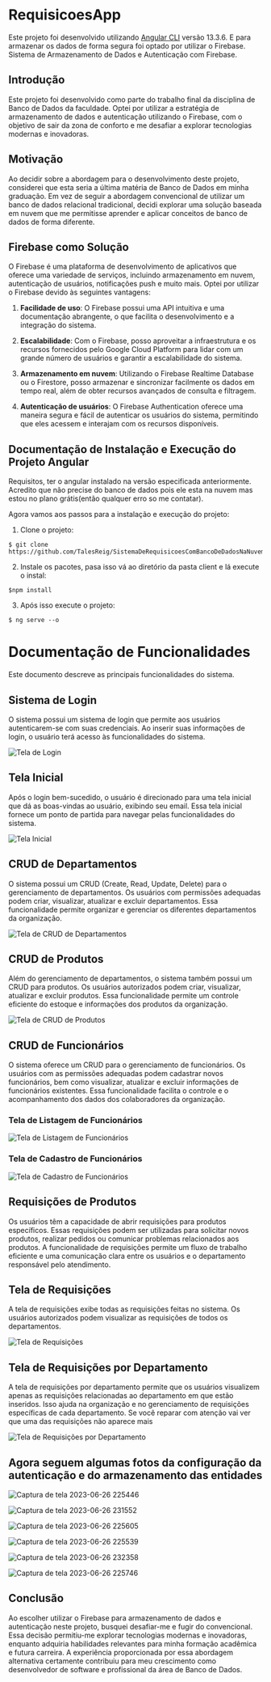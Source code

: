 # RequisicoesApp

Este projeto foi desenvolvido utilizando [Angular CLI](https://github.com/angular/angular-cli) versão 13.3.6.
E para armazenar os dados de forma segura foi optado por utilizar o Firebase.
Sistema de Armazenamento de Dados e Autenticação com Firebase.

## Introdução

Este projeto foi desenvolvido como parte do trabalho final da disciplina de Banco de Dados da faculdade. Optei por utilizar a estratégia de armazenamento de dados e autenticação utilizando o Firebase, com o objetivo de sair da zona de conforto e me desafiar a explorar tecnologias modernas e inovadoras.

## Motivação

Ao decidir sobre a abordagem para o desenvolvimento deste projeto, considerei que esta seria a última matéria de Banco de Dados em minha graduação. Em vez de seguir a abordagem convencional de utilizar um banco de dados relacional tradicional, decidi explorar uma solução baseada em nuvem que me permitisse aprender e aplicar conceitos de banco de dados de forma diferente.

## Firebase como Solução

O Firebase é uma plataforma de desenvolvimento de aplicativos que oferece uma variedade de serviços, incluindo armazenamento em nuvem, autenticação de usuários, notificações push e muito mais. Optei por utilizar o Firebase devido às seguintes vantagens:

1. **Facilidade de uso**: O Firebase possui uma API intuitiva e uma documentação abrangente, o que facilita o desenvolvimento e a integração do sistema.

2. **Escalabilidade**: Com o Firebase, posso aproveitar a infraestrutura e os recursos fornecidos pelo Google Cloud Platform para lidar com um grande número de usuários e garantir a escalabilidade do sistema.

3. **Armazenamento em nuvem**: Utilizando o Firebase Realtime Database ou o Firestore, posso armazenar e sincronizar facilmente os dados em tempo real, além de obter recursos avançados de consulta e filtragem.

4. **Autenticação de usuários**: O Firebase Authentication oferece uma maneira segura e fácil de autenticar os usuários do sistema, permitindo que eles acessem e interajam com os recursos disponíveis.


## Documentação de Instalação e Execução do Projeto Angular

Requisitos, ter o angular instalado na versão especificada anteriormente.
Acredito que não precise do banco de dados pois ele esta na nuvem mas estou no plano grátis(então qualquer erro so me contatar).

Agora vamos aos passos para a instalação e execução do projeto:
1. Clone o projeto:
```
$ git clone https://github.com/TalesReig/SistemaDeRequisicoesComBancoDeDadosNaNuvem.git
```

2. Instale os pacotes, pasa isso vá ao diretório da pasta client e lá execute o instal:
```
$npm install
```

3. Após isso execute o projeto:
```
$ ng serve --o
```


# Documentação de Funcionalidades

Este documento descreve as principais funcionalidades do sistema.

## Sistema de Login

O sistema possui um sistema de login que permite aos usuários autenticarem-se com suas credenciais. Ao inserir suas informações de login, o usuário terá acesso às funcionalidades do sistema.

![Tela de Login](https://github.com/TalesReig/SistemaDeRequisicoesComBancoDeDadosNaNuvem/assets/90864593/43128172-df81-4429-b4ed-ccf07a78242a)


## Tela Inicial

Após o login bem-sucedido, o usuário é direcionado para uma tela inicial que dá as boas-vindas ao usuário, exibindo seu email. Essa tela inicial fornece um ponto de partida para navegar pelas funcionalidades do sistema.

![Tela Inicial](https://github.com/TalesReig/SistemaDeRequisicoesComBancoDeDadosNaNuvem/assets/90864593/d73795dc-a166-4fba-a8d2-27dd5fa2540e)


## CRUD de Departamentos

O sistema possui um CRUD (Create, Read, Update, Delete) para o gerenciamento de departamentos. Os usuários com permissões adequadas podem criar, visualizar, atualizar e excluir departamentos. Essa funcionalidade permite organizar e gerenciar os diferentes departamentos da organização.

![Tela de CRUD de Departamentos](https://github.com/TalesReig/SistemaDeRequisicoesComBancoDeDadosNaNuvem/assets/90864593/d503fd09-2260-43d4-95e9-d9ac0de5d118)


## CRUD de Produtos

Além do gerenciamento de departamentos, o sistema também possui um CRUD para produtos. Os usuários autorizados podem criar, visualizar, atualizar e excluir produtos. Essa funcionalidade permite um controle eficiente do estoque e informações dos produtos da organização.

![Tela de CRUD de Produtos](https://github.com/TalesReig/SistemaDeRequisicoesComBancoDeDadosNaNuvem/assets/90864593/aa2a9394-d6bf-4ee6-9346-69e51cd62b5d)


## CRUD de Funcionários

O sistema oferece um CRUD para o gerenciamento de funcionários. Os usuários com as permissões adequadas podem cadastrar novos funcionários, bem como visualizar, atualizar e excluir informações de funcionários existentes. Essa funcionalidade facilita o controle e o acompanhamento dos dados dos colaboradores da organização.

### Tela de Listagem de Funcionários

![Tela de Listagem de Funcionários](https://github.com/TalesReig/SistemaDeRequisicoesComBancoDeDadosNaNuvem/assets/90864593/e43a4298-f2a8-4828-b175-8edff34a91cf)


### Tela de Cadastro de Funcionários

![Tela de Cadastro de Funcionários](https://github.com/TalesReig/SistemaDeRequisicoesComBancoDeDadosNaNuvem/assets/90864593/46e1df35-e101-46a8-a1c1-e192e36ce1b5)


## Requisições de Produtos

Os usuários têm a capacidade de abrir requisições para produtos específicos. Essas requisições podem ser utilizadas para solicitar novos produtos, realizar pedidos ou comunicar problemas relacionados aos produtos. A funcionalidade de requisições permite um fluxo de trabalho eficiente e uma comunicação clara entre os usuários e o departamento responsável pelo atendimento.

## Tela de Requisições

A tela de requisições exibe todas as requisições feitas no sistema. Os usuários autorizados podem visualizar as requisições de todos os departamentos.

![Tela de Requisições](https://github.com/TalesReig/SistemaDeRequisicoesComBancoDeDadosNaNuvem/assets/90864593/4cbe12f8-ecb8-45c8-ae1f-3df5a0875217)

## Tela de Requisições por Departamento

A tela de requisições por departamento permite que os usuários visualizem apenas as requisições relacionadas ao departamento em que estão inseridos. Isso ajuda na organização e no gerenciamento de requisições específicas de cada departamento.
Se você reparar com atenção vai ver que uma das requisições não aparece mais

![Tela de Requisições por Departamento](https://github.com/TalesReig/SistemaDeRequisicoesComBancoDeDadosNaNuvem/assets/90864593/a4a6dec6-375c-43d9-a78b-789604afda8a)


## Agora seguem algumas fotos da configuração da autenticação e do armazenamento das entidades

![Captura de tela 2023-06-26 225446](https://github.com/TalesReig/SistemaDeRequisicoesComBancoDeDadosNaNuvem/assets/90864593/1ab9b263-13f2-418c-9cf1-30a7c7e91222)

![Captura de tela 2023-06-26 231552](https://github.com/TalesReig/SistemaDeRequisicoesComBancoDeDadosNaNuvem/assets/90864593/1b87e0fe-2128-4be1-b410-374d99a9ebd9)

![Captura de tela 2023-06-26 225605](https://github.com/TalesReig/SistemaDeRequisicoesComBancoDeDadosNaNuvem/assets/90864593/f1810a29-967a-484b-8dcc-fc3b6344dafb)

![Captura de tela 2023-06-26 225539](https://github.com/TalesReig/SistemaDeRequisicoesComBancoDeDadosNaNuvem/assets/90864593/bacf311e-8a14-475d-8559-91bed2b79be9)

![Captura de tela 2023-06-26 232358](https://github.com/TalesReig/SistemaDeRequisicoesComBancoDeDadosNaNuvem/assets/90864593/dea5dc19-1be7-456b-aaa1-e5de6b2341ed)


![Captura de tela 2023-06-26 225746](https://github.com/TalesReig/SistemaDeRequisicoesComBancoDeDadosNaNuvem/assets/90864593/86218484-b8b7-47aa-ad03-d02b359ec4ca)

## Conclusão

Ao escolher utilizar o Firebase para armazenamento de dados e autenticação neste projeto, busquei desafiar-me e fugir do convencional. Essa decisão permitiu-me explorar tecnologias modernas e inovadoras, enquanto adquiria habilidades relevantes para minha formação acadêmica e futura carreira. A experiência proporcionada por essa abordagem alternativa certamente contribuiu para meu crescimento como desenvolvedor de software e profissional da área de Banco de Dados.


